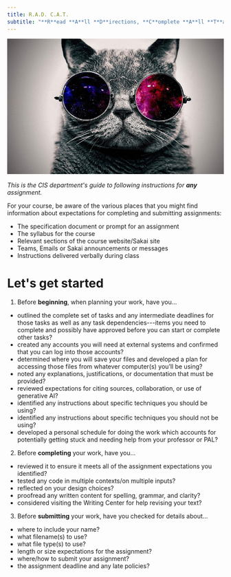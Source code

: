 ```yaml
---
title: R.A.D. C.A.T.
subtitle: "**R**ead **A**ll **D**irections, **C**omplete **A**ll **T**asks"
---
```


![](images/Vels.jpg)

*This is the CIS department's guide to following instructions for **any** assignment.*

For your course, be aware of the various places that you might find information about expectations for completing and submitting assignments:

- The specification document or prompt for an assignment
- The syllabus for the course
- Relevant sections of the course website/Sakai site
- Teams, Emails or Sakai announcements or messages
- Instructions delivered verbally during class

# Let's get started

1. Before **beginning**, when planning your work, have you...

- outlined the complete set of tasks and any intermediate deadlines for those tasks as well as any task dependencies---items you need to complete and possibly have approved before you can start or complete other tasks?
- created any accounts you will need at external systems and confirmed that you can log into those accounts?
- determined where you will save your files and developed a plan for accessing those files from whatever computer(s) you’ll be using?
- noted any explanations, justifications, or documentation that must be provided?
- reviewed expectations for citing sources, collaboration, or use of generative AI?
- identified any instructions about specific techniques you should be using?
- identified any instructions about specific techniques you should not be using?
- developed a personal schedule for doing the work which accounts for potentially getting stuck and needing help from your professor or PAL?

2. Before **completing** your work, have you...

- reviewed it to ensure it meets all of the assignment expectations you identified?
- tested any code in multiple contexts/on multiple inputs?
- reflected on your design choices?
- proofread any written content for spelling, grammar, and clarity?
- considered visiting the Writing Center for help revising your text?

3. Before **submitting** your work, have you checked for details about...

- where to include your name?
- what filename(s) to use?
- what file type(s) to use?
- length or size expectations for the assignment?
- where/how to submit your assignment?
- the assignment deadline and any late policies?

